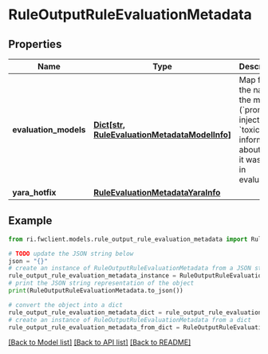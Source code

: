 # RuleOutputRuleEvaluationMetadata


## Properties

Name | Type | Description | Notes
------------ | ------------- | ------------- | -------------
**evaluation_models** | [**Dict[str, RuleEvaluationMetadataModelInfo]**](RuleEvaluationMetadataModelInfo.md) | Map from the name of the model (&#x60;prompt-injection&#x60;, &#x60;toxicity&#x60;) to information about how it was used in evaluation. | [optional] 
**yara_hotfix** | [**RuleEvaluationMetadataYaraInfo**](RuleEvaluationMetadataYaraInfo.md) |  | [optional] 

## Example

```python
from ri.fwclient.models.rule_output_rule_evaluation_metadata import RuleOutputRuleEvaluationMetadata

# TODO update the JSON string below
json = "{}"
# create an instance of RuleOutputRuleEvaluationMetadata from a JSON string
rule_output_rule_evaluation_metadata_instance = RuleOutputRuleEvaluationMetadata.from_json(json)
# print the JSON string representation of the object
print(RuleOutputRuleEvaluationMetadata.to_json())

# convert the object into a dict
rule_output_rule_evaluation_metadata_dict = rule_output_rule_evaluation_metadata_instance.to_dict()
# create an instance of RuleOutputRuleEvaluationMetadata from a dict
rule_output_rule_evaluation_metadata_from_dict = RuleOutputRuleEvaluationMetadata.from_dict(rule_output_rule_evaluation_metadata_dict)
```
[[Back to Model list]](../README.md#documentation-for-models) [[Back to API list]](../README.md#documentation-for-api-endpoints) [[Back to README]](../README.md)

